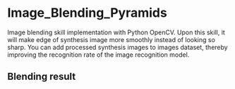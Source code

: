 # Image_Blending_Pyramids
Image blending skill implementation with Python OpenCV.
Upon this skill, it will make edge of synthesis image more smoothly instead of looking so sharp.
You can add processed synthesis images to images dataset, thereby improving the recognition rate of the image recognition model. 

## Blending result

